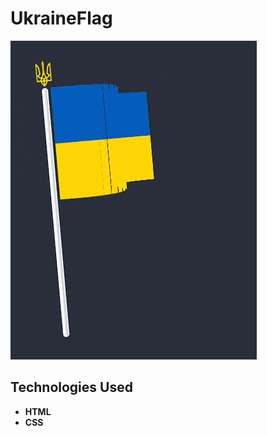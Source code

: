 # UkraineFlag
![Preview Animation](https://github.com/akoval29/UkraineFlag/blob/master/preview.gif)
## Technologies Used
- **HTML**
- **CSS** 

